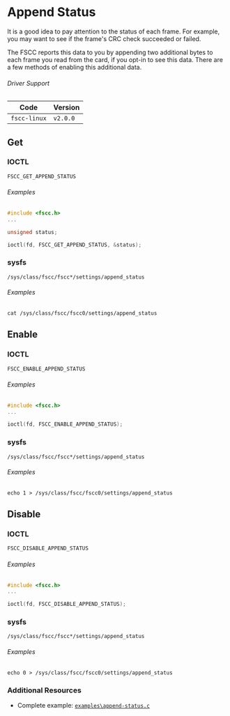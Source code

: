 # Append Status

It is a good idea to pay attention to the status of each frame. For example, you
may want to see if the frame's CRC check succeeded or failed.

The FSCC reports this data to you by appending two additional bytes
to each frame you read from the card, if you opt-in to see this data. There are
a few methods of enabling this additional data.

###### Driver Support
| Code         | Version
| ------------ | --------
| `fscc-linux` | `v2.0.0` 


## Get
### IOCTL
```c
FSCC_GET_APPEND_STATUS
```

###### Examples
```c
#include <fscc.h>
...

unsigned status;

ioctl(fd, FSCC_GET_APPEND_STATUS, &status);
```

### sysfs
```
/sys/class/fscc/fscc*/settings/append_status
```

###### Examples
```
cat /sys/class/fscc/fscc0/settings/append_status
```


## Enable
### IOCTL
```c
FSCC_ENABLE_APPEND_STATUS
```

###### Examples
```c
#include <fscc.h>
...

ioctl(fd, FSCC_ENABLE_APPEND_STATUS);
```

### sysfs
```
/sys/class/fscc/fscc*/settings/append_status
```

###### Examples
```
echo 1 > /sys/class/fscc/fscc0/settings/append_status
```


## Disable
### IOCTL
```c
FSCC_DISABLE_APPEND_STATUS
```

###### Examples
```c
#include <fscc.h>
...

ioctl(fd, FSCC_DISABLE_APPEND_STATUS);
```

### sysfs
```
/sys/class/fscc/fscc*/settings/append_status
```

###### Examples
```
echo 0 > /sys/class/fscc/fscc0/settings/append_status
```


### Additional Resources
- Complete example: [`examples\append-status.c`](https://github.com/commtech/fscc-linux/blob/master/examples/append-status.c)

